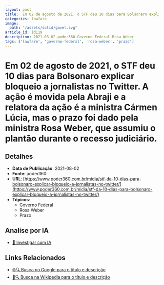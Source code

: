 ```yaml
---
layout: post
title:  Em 02 de agosto de 2021, o STF deu 10 dias para Bolsonaro explicar bloqueio a jornalistas no Twitter. A ação é movida pela Abraji e a relatora da ação é a ministra Cármen Lúcia, mas o prazo foi dado pela ministra Rosa Weber, que assumiu o plantão durante o recesso judiciário.
categories: lawfare
image: 
  path: "/assets/solid/gavel.svg"
article_id: id119
description: 2021-08-02-poder360-Governo Federal-Rosa Weber
tags: ['lawfare', 'governo-federal', 'rosa-weber', 'prazo']
---
```


# Em 02 de agosto de 2021, o STF deu 10 dias para Bolsonaro explicar bloqueio a jornalistas no Twitter. A ação é movida pela Abraji e a relatora da ação é a ministra Cármen Lúcia, mas o prazo foi dado pela ministra Rosa Weber, que assumiu o plantão durante o recesso judiciário.

## Detalhes
- **Data de Publicação**: 2021-08-02
- **Fonte**: poder360
- **URL**: [https://www.poder360.com.br/midia/stf-da-10-dias-para-bolsonaro-explicar-bloqueio-a-jornalistas-no-twitter/](https://www.poder360.com.br/midia/stf-da-10-dias-para-bolsonaro-explicar-bloqueio-a-jornalistas-no-twitter/)
- **Tópicos**:
  - Governo Federal
  - Rosa Weber
  - Prazo

## Analise por IA
- [🤖 Investigar com IA](https://www.perplexity.ai/search?q=%22not%C3%ADcia%20artigo%20Brasil%22%20Em%2002%20de%20agosto%20de%202021%2C%20o%20STF%20deu%2010%20dias%20para%20Bolsonaro%20explicar%20bloqueio%20a%20jornalistas%20no%20Twitter.%20A%20a%C3%A7%C3%A3o%20%C3%A9%20movida%20pela%20Abraji%20e%20a%20relatora%20da%20a%C3%A7%C3%A3o%20%C3%A9%20a%20ministra%20C%C3%A1rmen%20L%C3%BAcia%2C%20mas%20o%20prazo%20foi%20dado%20pela%20ministra%20Rosa%20Weber%2C%20que%20assumiu%20o%20plant%C3%A3o%20durante%20o%20recesso%20judici%C3%A1rio.%20poder360%202021-08-02)

## Links Relacionados
- [🌐🔍 Busca no Google para o título e descrição](https://www.google.com/search?q=%22not%C3%ADcia%20artigo%20Brasil%22%20Em%2002%20de%20agosto%20de%202021%2C%20o%20STF%20deu%2010%20dias%20para%20Bolsonaro%20explicar%20bloqueio%20a%20jornalistas%20no%20Twitter.%20A%20a%C3%A7%C3%A3o%20%C3%A9%20movida%20pela%20Abraji%20e%20a%20relatora%20da%20a%C3%A7%C3%A3o%20%C3%A9%20a%20ministra%20C%C3%A1rmen%20L%C3%BAcia%2C%20mas%20o%20prazo%20foi%20dado%20pela%20ministra%20Rosa%20Weber%2C%20que%20assumiu%20o%20plant%C3%A3o%20durante%20o%20recesso%20judici%C3%A1rio.%20poder360%202021-08-02)
- [📖🔍 Busca na Wikipedia para o título e descrição](https://pt.wikipedia.org/w/index.php?search=%22not%C3%ADcia%20artigo%20Brasil%22%20Em%2002%20de%20agosto%20de%202021%2C%20o%20STF%20deu%2010%20dias%20para%20Bolsonaro%20explicar%20bloqueio%20a%20jornalistas%20no%20Twitter.%20A%20a%C3%A7%C3%A3o%20%C3%A9%20movida%20pela%20Abraji%20e%20a%20relatora%20da%20a%C3%A7%C3%A3o%20%C3%A9%20a%20ministra%20C%C3%A1rmen%20L%C3%BAcia%2C%20mas%20o%20prazo%20foi%20dado%20pela%20ministra%20Rosa%20Weber%2C%20que%20assumiu%20o%20plant%C3%A3o%20durante%20o%20recesso%20judici%C3%A1rio.%20poder360%202021-08-02)

